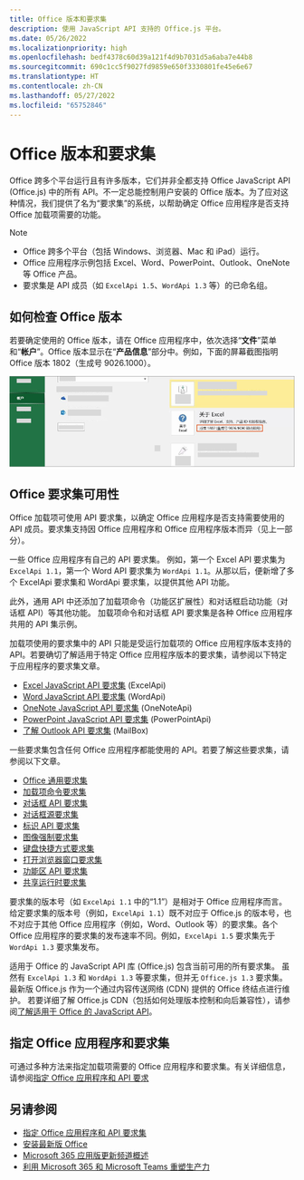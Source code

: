 ```yaml
---
title: Office 版本和要求集
description: 使用 JavaScript API 支持的 Office.js 平台。
ms.date: 05/26/2022
ms.localizationpriority: high
ms.openlocfilehash: bedf4378c60d39a121f4d9b7031d5a6aba7e44b8
ms.sourcegitcommit: 690c1cc5f9027fd9859e650f3330801fe45e6e67
ms.translationtype: HT
ms.contentlocale: zh-CN
ms.lasthandoff: 05/27/2022
ms.locfileid: "65752846"
---
```

# <a name="office-versions-and-requirement-sets"></a>Office 版本和要求集

Office 跨多个平台运行且有许多版本，它们并非全都支持 Office JavaScript API (Office.js) 中的所有 API。不一定总能控制用户安装的 Office 版本。为了应对这种情况，我们提供了名为“要求集”的系统，以帮助确定 Office 应用程序是否支持 Office 加载项需要的功能。

> [!NOTE]
>
> - Office 跨多个平台（包括 Windows、浏览器、Mac 和 iPad）运行。
> - Office 应用程序示例包括 Excel、Word、PowerPoint、Outlook、OneNote 等 Office 产品。  
> - 要求集是 API 成员（如 `ExcelApi 1.5`、`WordApi 1.3` 等）的已命名组。  

## <a name="how-to-check-your-office-version"></a>如何检查 Office 版本

若要确定使用的 Office 版本，请在 Office 应用程序中，依次选择“**文件**”菜单和“**帐户**”。Office 版本显示在“**产品信息**”部分中。例如，下面的屏幕截图指明 Office 版本 1802（生成号 9026.1000）。

![检查 Office 版本。](../images/office-version.png)

## <a name="office-requirement-sets-availability"></a>Office 要求集可用性

Office 加载项可使用 API 要求集，以确定 Office 应用程序是否支持需要使用的 API 成员。要求集支持因 Office 应用程序和 Office 应用程序版本而异（见上一部分）。

一些 Office 应用程序有自己的 API 要求集。 例如，第一个 Excel API 要求集为 `ExcelApi 1.1`，第一个 Word API 要求集为 `WordApi 1.1`。从那以后，便新增了多个 ExcelApi 要求集和 WordApi 要求集，以提供其他 API 功能。

此外，通用 API 中还添加了加载项命令（功能区扩展性）和对话框启动功能（对话框 API）等其他功能。 加载项命令和对话框 API 要求集是各种 Office 应用程序共用的 API 集示例。

加载项使用的要求集中的 API 只能是受运行加载项的 Office 应用程序版本支持的 API。若要确切了解适用于特定 Office 应用程序版本的要求集，请参阅以下特定于应用程序的要求集文章。

- [Excel JavaScript API 要求集](/javascript/api/requirement-sets/excel/excel-api-requirement-sets) (ExcelApi)
- [Word JavaScript API 要求集](/javascript/api/requirement-sets/word/word-api-requirement-sets) (WordApi)
- [OneNote JavaScript API 要求集](/javascript/api/requirement-sets/onenote/onenote-api-requirement-sets) (OneNoteApi)
- [PowerPoint JavaScript API 要求集](/javascript/api/requirement-sets/powerpoint/powerpoint-api-requirement-sets) (PowerPointApi)
- [了解 Outlook API 要求集](/javascript/api/requirement-sets/outlook/outlook-api-requirement-sets) (MailBox)

一些要求集包含任何 Office 应用程序都能使用的 API。若要了解这些要求集，请参阅以下文章。

- [Office 通用要求集](/javascript/api/requirement-sets/common/office-add-in-requirement-sets)
- [加载项命令要求集](/javascript/api/requirement-sets/common/add-in-commands-requirement-sets)
- [对话框 API 要求集](/javascript/api/requirement-sets/common/dialog-api-requirement-sets)
- [对话框源要求集](/javascript/api/requirement-sets/common/dialog-origin-requirement-sets)
- [标识 API 要求集](/javascript/api/requirement-sets/common/identity-api-requirement-sets)
- [图像强制要求集](/javascript/api/requirement-sets/common/image-coercion-requirement-sets)
- [键盘快捷方式要求集](/javascript/api/requirement-sets/common/keyboard-shortcuts-requirement-sets)
- [打开浏览器窗口要求集](/javascript/api/requirement-sets/common/open-browser-window-api-requirement-sets)
- [功能区 API 要求集](/javascript/api/requirement-sets/common/ribbon-api-requirement-sets)
- [共享运行时要求集](/javascript/api/requirement-sets/common/shared-runtime-requirement-sets)

要求集的版本号（如 `ExcelApi 1.1` 中的“1.1”）是相对于 Office 应用程序而言。给定要求集的版本号（例如，`ExcelApi 1.1`）既不对应于 Office.js 的版本号，也不对应于其他 Office 应用程序（例如，Word、Outlook 等）的要求集。各个 Office 应用程序的要求集的发布速率不同。例如，`ExcelApi 1.5` 要求集先于 `WordApi 1.3` 要求集发布。

适用于 Office 的 JavaScript API 库 (Office.js) 包含当前可用的所有要求集。 虽然有 `ExcelApi 1.3` 和 `WordApi 1.3` 等要求集，但并无 `Office.js 1.3` 要求集。 最新版 Office.js 作为一个通过内容传送网络 (CDN) 提供的 Office 终结点进行维护。 若要详细了解 Office.js CDN（包括如何处理版本控制和向后兼容性），请参阅[了解适用于 Office 的 JavaScript API](../develop/understanding-the-javascript-api-for-office.md)。

## <a name="specify-office-applications-and-requirement-sets"></a>指定 Office 应用程序和要求集

可通过多种方法来指定加载项需要的 Office 应用程序和要求集。有关详细信息，请参阅[指定 Office 应用程序和 API 要求](../develop/specify-office-hosts-and-api-requirements.md)

## <a name="see-also"></a>另请参阅

- [指定 Office 应用程序和 API 要求集](../develop/specify-office-hosts-and-api-requirements.md)
- [安装最新版 Office](../develop/install-latest-office-version.md)
- [Microsoft 365 应用版更新频道概述](/deployoffice/overview-of-update-channels-for-office-365-proplus)
- [利用 Microsoft 365 和 Microsoft Teams 重塑生产力](https://products.office.com/compare-all-microsoft-office-products?tab=2)
